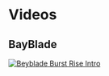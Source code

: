# Videos

## BayBlade

[![Beyblade Burst Rise Intro](http://img.youtube.com/vi/OOYr_5qi4UA/0.jpg)](http://www.youtube.com/watch?v=OOYr_5qi4UA "Beyblade Burst Rise Intro")